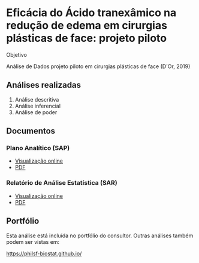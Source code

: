 # Eficácia do Ácido tranexâmico na redução de edema em cirurgias plásticas de face: projeto piloto

Objetivo

Análise de Dados projeto piloto em cirurgias plásticas de face (D'Or, 2019)

## Análises realizadas

1. Análise descritiva
1. Análise inferencial
1. Análise de poder
<!-- 1. Modelagem estatística -->

## Documentos

### Plano Analítico (SAP)

<!-- - [Visualização online][sapviz-v02] -->
<!-- - [Download][sappdf-v02] -->

- [Visualização online][sapviz-v01]
- [PDF][sappdf-v01]

### Relatório de Análise Estatística (SAR)

<!-- - [Visualização online][reportviz-v02] -->
<!-- - [Download][pdf-v02] -->

- [Visualização online][reportviz-v01]
- [PDF][pdf-v01]

## Portfólio

Esta análise está incluída no portfólio do consultor.
Outras análises também podem ser vistas em:

https://philsf-biostat.github.io/

<!-- --- -->

[sapviz-v01]: report/SAP-2019-003-VL-v01.md
[sapviz-v02]: report/SAP-2019-003-VL-v02.md
[sappdf-v01]: https://docs.google.com/viewer?url=https://github.com/philsf-biostat/SAR-2019-003-VL/raw/master/report/SAP-2019-003-VL-v01.pdf
[sappdf-v02]: https://docs.google.com/viewer?url=https://github.com/philsf-biostat/SAR-2019-003-VL/raw/master/report/SAP-2019-003-VL-v02.pdf

[reportviz-v01]: report/SAR-2019-003-VL-v01.md
[reportviz-v02]: report/SAR-2019-003-VL-v02.md
[pdf-v01]: https://docs.google.com/viewer?url=https://github.com/philsf-biostat/SAR-2019-003-VL/raw/master/report/SAR-2019-003-VL-v01.pdf
[pdf-v02]: https://docs.google.com/viewer?url=https://github.com/philsf-biostat/SAR-2019-003-VL/raw/master/report/SAR-2019-003-VL-v02.pdf
[docx-v01]: https://docs.google.com/viewer?url=https://github.com/philsf-biostat/SAR-2019-003-VL/raw/master/report/SAR-2019-003-VL-v01.docx
[docx-v02]: https://docs.google.com/viewer?url=https://github.com/philsf-biostat/SAR-2019-003-VL/raw/master/report/SAR-2019-003-VL-v02.docx

[releases]: https://github.com/philsf-biostat/SAR-2019-003-VL/releases/
[milestone-v01]: https://github.com/philsf-biostat/SAR-2019-003-VL/milestone/mmm01
[v01-project]: https://github.com/philsf-biostat/SAR-2019-003-VL/projects/ppp01
[milestone-v02]: https://github.com/philsf-biostat/SAR-2019-003-VL/milestone/mmm02
[v02-project]: https://github.com/philsf-biostat/SAR-2019-003-VL/projects/ppp02
